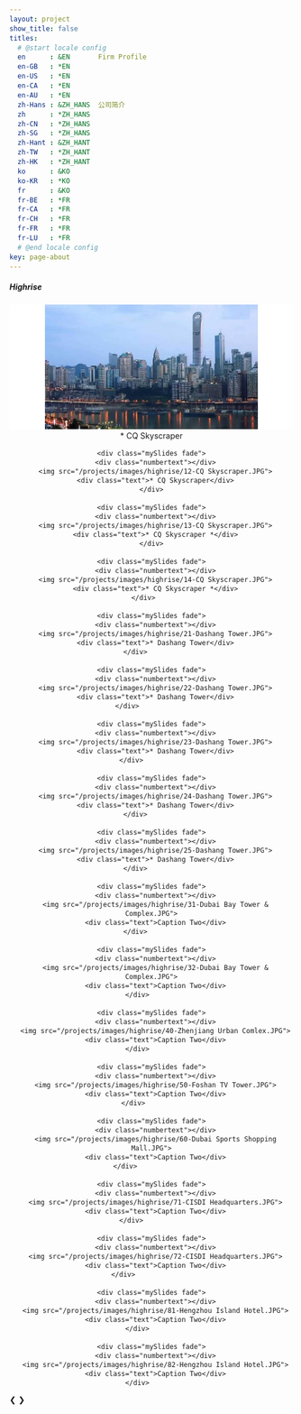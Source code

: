 ```yaml
---
layout: project
show_title: false
titles:
  # @start locale config
  en      : &EN       Firm Profile
  en-GB   : *EN
  en-US   : *EN
  en-CA   : *EN
  en-AU   : *EN
  zh-Hans : &ZH_HANS  公司简介
  zh      : *ZH_HANS
  zh-CN   : *ZH_HANS
  zh-SG   : *ZH_HANS
  zh-Hant : &ZH_HANT
  zh-TW   : *ZH_HANT
  zh-HK   : *ZH_HANT
  ko      : &KO      
  ko-KR   : *KO
  fr      : &KO
  fr-BE   : *FR
  fr-CA   : *FR
  fr-CH   : *FR
  fr-FR   : *FR
  fr-LU   : *FR
  # @end locale config
key: page-about
---
```

##### Highrise

  <div class="slideshow-container">
  <center>
    <div class="mySlides fade">
      <div class="numbertext"></div>
      <img src="/projects/images/highrise/11-CQ Skyscraper.JPG">
      <div class="text">* CQ Skyscraper</div>
    </div>

    <div class="mySlides fade">
      <div class="numbertext"></div>
      <img src="/projects/images/highrise/12-CQ Skyscraper.JPG">
      <div class="text">* CQ Skyscraper</div>
    </div>

    <div class="mySlides fade">
      <div class="numbertext"></div>
      <img src="/projects/images/highrise/13-CQ Skyscraper.JPG">
      <div class="text">* CQ Skyscraper *</div>
    </div>

    <div class="mySlides fade">
      <div class="numbertext"></div>
      <img src="/projects/images/highrise/14-CQ Skyscraper.JPG">
      <div class="text">* CQ Skyscraper *</div>
    </div>    

    <div class="mySlides fade">
      <div class="numbertext"></div>
      <img src="/projects/images/highrise/21-Dashang Tower.JPG">
      <div class="text">* Dashang Tower</div>
    </div>        

    <div class="mySlides fade">
      <div class="numbertext"></div>
      <img src="/projects/images/highrise/22-Dashang Tower.JPG">
      <div class="text">* Dashang Tower</div>
    </div>            

    <div class="mySlides fade">
      <div class="numbertext"></div>
      <img src="/projects/images/highrise/23-Dashang Tower.JPG">
      <div class="text">* Dashang Tower</div>
    </div>          

    <div class="mySlides fade">
      <div class="numbertext"></div>
      <img src="/projects/images/highrise/24-Dashang Tower.JPG">
      <div class="text">* Dashang Tower</div>
    </div>        

    <div class="mySlides fade">
      <div class="numbertext"></div>
      <img src="/projects/images/highrise/25-Dashang Tower.JPG">
      <div class="text">* Dashang Tower</div>
    </div>        

    <div class="mySlides fade">
      <div class="numbertext"></div>
      <img src="/projects/images/highrise/31-Dubai Bay Tower & Complex.JPG">
      <div class="text">Caption Two</div>
    </div>        

    <div class="mySlides fade">
      <div class="numbertext"></div>
      <img src="/projects/images/highrise/32-Dubai Bay Tower & Complex.JPG">
      <div class="text">Caption Two</div>
    </div>       

    <div class="mySlides fade">
      <div class="numbertext"></div>
      <img src="/projects/images/highrise/40-Zhenjiang Urban Comlex.JPG">
      <div class="text">Caption Two</div>
    </div>       

    <div class="mySlides fade">
      <div class="numbertext"></div>
      <img src="/projects/images/highrise/50-Foshan TV Tower.JPG">
      <div class="text">Caption Two</div>
    </div>         

    <div class="mySlides fade">
      <div class="numbertext"></div>
      <img src="/projects/images/highrise/60-Dubai Sports Shopping Mall.JPG">
      <div class="text">Caption Two</div>
    </div>             

    <div class="mySlides fade">
      <div class="numbertext"></div>
      <img src="/projects/images/highrise/71-CISDI Headquarters.JPG">
      <div class="text">Caption Two</div>
    </div>          

    <div class="mySlides fade">
      <div class="numbertext"></div>
      <img src="/projects/images/highrise/72-CISDI Headquarters.JPG">
      <div class="text">Caption Two</div>
    </div>              

    <div class="mySlides fade">
      <div class="numbertext"></div>
      <img src="/projects/images/highrise/81-Hengzhou Island Hotel.JPG">
      <div class="text">Caption Two</div>
    </div>       

    <div class="mySlides fade">
      <div class="numbertext"></div>
      <img src="/projects/images/highrise/82-Hengzhou Island Hotel.JPG">
      <div class="text">Caption Two</div>
    </div>       

  </center>
  <a class="prev" onclick="plusSlides(-1)">&#10094;</a>
  <a class="next" onclick="plusSlides(1)">&#10095;</a>

  </div>
  <br>

  <div style="text-align:center">
    
  </div>

  <script>
  var slideIndex = 1;
  showSlides(slideIndex);

  function plusSlides(n) {
    showSlides(slideIndex += n);
  }

  function currentSlide(n) {
    showSlides(slideIndex = n);
  }

  function showSlides(n) {
    var i;
    var slides = document.getElementsByClassName("mySlides");
    var dots = document.getElementsByClassName("dot");
    if (n > slides.length) {slideIndex = 1}    
    if (n < 1) {slideIndex = slides.length}
    for (i = 0; i < slides.length; i++) {
        slides[i].style.display = "none";  
    }
    for (i = 0; i < dots.length; i++) {
        dots[i].className = dots[i].className.replace(" active", "");
    }
    slides[slideIndex-1].style.display = "block";  
    dots[slideIndex-1].className += " active";
  }
  </script>
